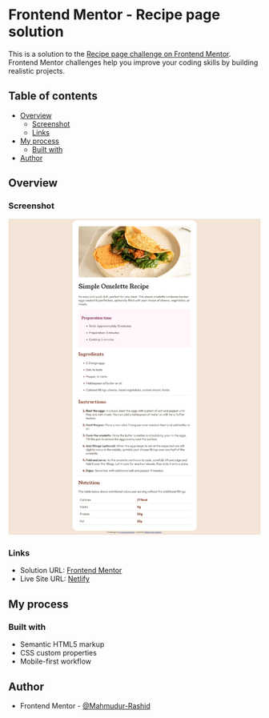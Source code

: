 # Frontend Mentor - Recipe page solution

This is a solution to the [Recipe page challenge on Frontend Mentor](https://www.frontendmentor.io/challenges/recipe-page-KiTsR8QQKm). Frontend Mentor challenges help you improve your coding skills by building realistic projects.

## Table of contents

- [Overview](#overview)
  - [Screenshot](#screenshot)
  - [Links](#links)
- [My process](#my-process)
  - [Built with](#built-with)
- [Author](#author)

## Overview

### Screenshot

![](./screenshot.png)

### Links

- Solution URL: [Frontend Mentor](https://www.frontendmentor.io/solutions/responsive-recipe-page-RgSF0cYZJO)
- Live Site URL: [Netlify](https://recipe-page245.netlify.app/)

## My process

### Built with

- Semantic HTML5 markup
- CSS custom properties
- Mobile-first workflow

## Author

- Frontend Mentor - [@Mahmudur-Rashid](https://www.frontendmentor.io/profile/Mahmudur-Rashid)
